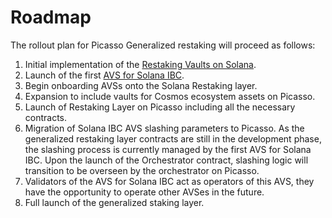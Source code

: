 # Roadmap

The rollout plan for Picasso Generalized restaking will proceed as follows:

1. Initial implementation of the [Restaking Vaults on Solana](../restaking/vaults.md).
2. Launch of the first [AVS for Solana IBC](../restaking/sol-ibc-avs.md).
3. Begin onboarding AVSs onto the Solana Restaking layer.
4. Expansion to include vaults for Cosmos ecosystem assets on Picasso.
5. Launch of Restaking Layer on Picasso including all the necessary contracts.
6. Migration of Solana IBC AVS slashing parameters to Picasso. As the generalized restaking layer contracts are still in the development phase, the slashing process is currently managed by the first AVS for Solana IBC. Upon the launch of the Orchestrator contract, slashing logic will transition to be overseen by the orchestrator on Picasso.
7. Validators of the AVS for Solana IBC act as operators of this AVS, they have the opportunity to operate other AVSes in the future.
8. Full launch of the generalized staking layer.

